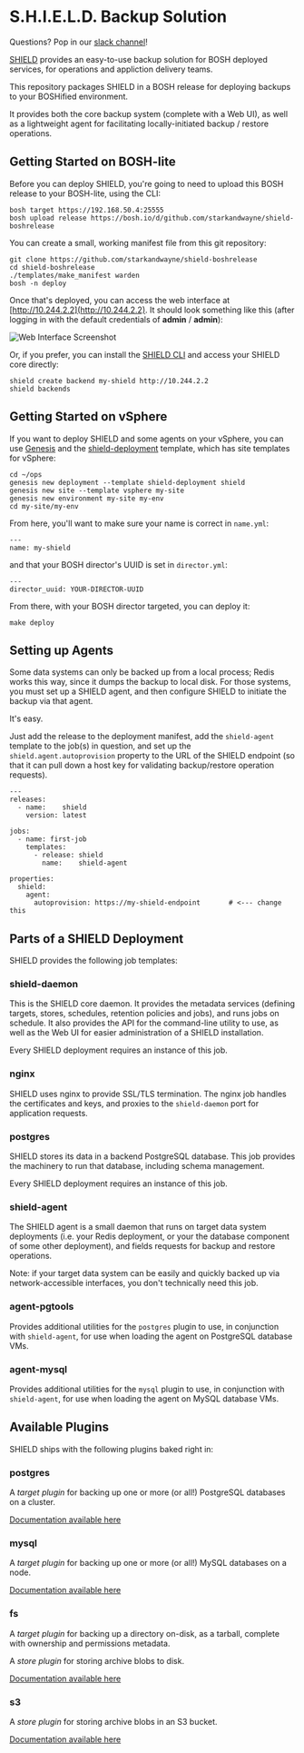 S.H.I.E.L.D. Backup Solution
============================

Questions? Pop in our [slack channel](https://cloudfoundry.slack.com/messages/shield/)!

[SHIELD][shield] provides an easy-to-use backup solution for BOSH
deployed services, for operations and appliction delivery teams.

This repository packages SHIELD in a BOSH release for deploying
backups to your BOSHified environment.

It provides both the core backup system (complete with a Web UI),
as well as a lightweight agent for facilitating locally-initiated
backup / restore operations.

Getting Started on BOSH-lite
----------------------------

Before you can deploy SHIELD, you're going to need to upload this
BOSH release to your BOSH-lite, using the CLI:

    bosh target https://192.168.50.4:25555
    bosh upload release https://bosh.io/d/github.com/starkandwayne/shield-boshrelease

You can create a small, working manifest file from this git
repository:

    git clone https://github.com/starkandwayne/shield-boshrelease
    cd shield-boshrelease
    ./templates/make_manifest warden
    bosh -n deploy

Once that's deployed, you can access the web interface at
[http://10.244.2.2](http://10.244.2.2).  It should look something
like this (after logging in with the default credentials of **admin** /
**admin**):

![Web Interface Screenshot][screen1]

Or, if you prefer, you can install the [SHIELD CLI][cli-dl] and
access your SHIELD core directly:

    shield create backend my-shield http://10.244.2.2
    shield backends


Getting Started on vSphere
--------------------------

If you want to deploy SHIELD and some agents on your vSphere,
you can use [Genesis][genesis] and the [shield-deployment][tpl]
template, which has site templates for vSphere:

    cd ~/ops
    genesis new deployment --template shield-deployment shield
    genesis new site --template vsphere my-site
    genesis new environment my-site my-env
    cd my-site/my-env

From here, you'll want to make sure your name is correct in
`name.yml`:

    ---
    name: my-shield

and that your BOSH director's UUID is set in `director.yml`:

    ---
    director_uuid: YOUR-DIRECTOR-UUID

From there, with your BOSH director targeted, you can deploy it:

    make deploy


Setting up Agents
-----------------

Some data systems can only be backed up from a local process;
Redis works this way, since it dumps the backup to local disk.
For those systems, you must set up a SHIELD agent, and then
configure SHIELD to initiate the backup via that agent.

It's easy.

Just add the release to the deployment manifest, add the
`shield-agent` template to the job(s) in question, and set up the
`shield.agent.autoprovision` property to the URL of the SHIELD
endpoint (so that it can pull down a host key for validating
backup/restore operation requests).

    ---
    releases:
      - name:    shield
        version: latest

    jobs:
      - name: first-job
        templates:
          - release: shield
            name:    shield-agent

    properties:
      shield:
        agent:
          autoprovision: https://my-shield-endpoint       # <--- change this


Parts of a SHIELD Deployment
----------------------------

SHIELD provides the following job templates:

### shield-daemon

This is the SHIELD core daemon.  It provides the metadata services
(defining targets, stores, schedules, retention policies and jobs),
and runs jobs on schedule.  It also provides the API for the
command-line utility to use, as well as the Web UI for easier
administration of a SHIELD installation.

Every SHIELD deployment requires an instance of this job.

### nginx

SHIELD uses nginx to provide SSL/TLS termination.  The nginx job
handles the certificates and keys, and proxies to the
`shield-daemon` port for application requests.

### postgres

SHIELD stores its data in a backend PostgreSQL database.  This job
provides the machinery to run that database, including schema
management.

Every SHIELD deployment requires an instance of this job.

### shield-agent

The SHIELD agent is a small daemon that runs on target data system
deployments (i.e. your Redis deployment, or your the database
component of some other deployment), and fields requests for
backup and restore operations.

Note: if your target data system can be easily and quickly backed
up via network-accessible interfaces, you don't technically need
this job.

### agent-pgtools

Provides additional utilities for the `postgres` plugin to use, in
conjunction with `shield-agent`, for use when loading the agent on
PostgreSQL database VMs.

### agent-mysql

Provides additional utilities for the `mysql` plugin to use, in
conjunction with `shield-agent`, for use when loading the agent on
MySQL database VMs.

Available Plugins
-----------------

SHIELD ships with the following plugins baked right in:

### postgres

A _target plugin_ for backing up one or more (or all!) PostgreSQL
databases on a cluster.

[Documentation available here][plugin-postgres-docs]

### mysql

A _target plugin_ for backing up one or more (or all!) MySQL
databases on a node.

[Documentation available here][plugin-mysql-docs]

### fs

A _target plugin_ for backing up a directory on-disk, as a
tarball, complete with ownership and permissions metadata.

A _store plugin_ for storing archive blobs to disk.

[Documentation available here][plugin-fs-docs]

### s3

A _store plugin_ for storing archive blobs in an S3 bucket.

[Documentation available here][plugin-s3-docs]



[shield]:  https://github.com/starkandwayne/shield
[screen1]: https://raw.githubusercontent.com/starkandwayne/shield-boshrelease/master/doc/webui.png
[tpl]:     https://github.com/starkandwayne/shield-deployment
[genesis]: https://github.com/starkandwayne/genesis
[cli-dl]:  https://github.com/starkandwayne/shield

[plugin-postgres-docs]: https://godoc.org/github.com/starkandwayne/shield/plugin/postgres
[plugin-mysql-docs]:    https://godoc.org/github.com/starkandwayne/shield/plugin/mysql
[plugin-fs-docs]:       https://godoc.org/github.com/starkandwayne/shield/plugin/fs
[plugin-s3-docs]:       https://godoc.org/github.com/starkandwayne/shield/plugin/s3
